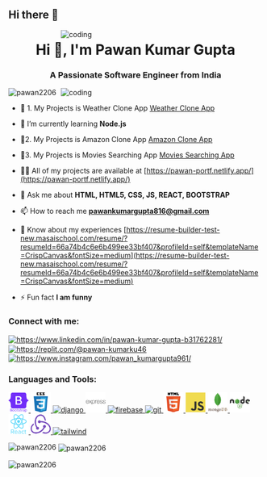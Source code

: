 ## Hi there 👋
<img align="right" alt="coding" width="400" src="https://www.canva.com/design/DAGMUUUdIPk/EvshreJaqeBR_V3LUyQsLQ/view?utm_content=DAGMUUUdIPk&utm_campaign=designshare&utm_medium=link&utm_source=editor"/>

<h1 align="center">Hi 👋, I'm Pawan Kumar Gupta</h1>
<h3 align="center">A Passionate Software Engineer from India</h3>

<img align="right" alt="coding" width="400" src="https://camo.githubusercontent.com/19db51af5f90f1b152bc0b9078f5fe97053955be5074f03f17019c70345bdcdb/68747470733a2f2f6d69726f2e6d656469756d2e636f6d2f6d61782f313336302f302a37513379765349765f7430696f4a2d5a2e676966"/>

<p align="left"> <img src="https://komarev.com/ghpvc/?username=pawan2206&label=Profile%20views&color=0e75b6&style=flat" alt="pawan2206" /> </p>

- 🔭 1. My Projects is Weather Clone App [Weather Clone App](https://weather-application-apps.netlify.app/)

- 🌱 I’m currently learning **Node.js**

- 👯2. My Projects is Amazon Clone App [Amazon Clone App](https://amazon-clone-application-app.netlify.app/)

- 🤝3. My Projects is Movies Searching App [Movies Searching App](https://movies-searching-ap.netlify.app/)

- 👨‍💻 All of my projects are available at [https://pawan-portf.netlify.app/](https://pawan-portf.netlify.app/)

- 💬 Ask me about **HTML, HTML5, CSS, JS, REACT, BOOTSTRAP**

- 📫 How to reach me **pawankumargupta816@gmail.com**

- 📄 Know about my experiences [https://resume-builder-test-new.masaischool.com/resume/?resumeId=66a74b4c6e6b499ee33bf407&profileId=self&templateName=CrispCanvas&fontSize=medium](https://resume-builder-test-new.masaischool.com/resume/?resumeId=66a74b4c6e6b499ee33bf407&profileId=self&templateName=CrispCanvas&fontSize=medium)

- ⚡ Fun fact **I am funny**

<h3 align="left">Connect with me:</h3>
<p align="left">
<a href="https://linkedin.com/in/https://www.linkedin.com/in/pawan-kumar-gupta-b31762281/" target="blank"><img align="center" src="https://raw.githubusercontent.com/rahuldkjain/github-profile-readme-generator/master/src/images/icons/Social/linked-in-alt.svg" alt="https://www.linkedin.com/in/pawan-kumar-gupta-b31762281/" height="30" width="40" /></a>
<a href="https://codesandbox.com/https://replit.com/@pawan-kumarku46" target="blank"><img align="center" src="https://raw.githubusercontent.com/rahuldkjain/github-profile-readme-generator/master/src/images/icons/Social/codesandbox.svg" alt="https://replit.com/@pawan-kumarku46" height="30" width="40" /></a>
<a href="https://instagram.com/https://www.instagram.com/pawan_kumargupta961/" target="blank"><img align="center" src="https://raw.githubusercontent.com/rahuldkjain/github-profile-readme-generator/master/src/images/icons/Social/instagram.svg" alt="https://www.instagram.com/pawan_kumargupta961/" height="30" width="40" /></a>
</p>

<h3 align="left">Languages and Tools:</h3>
<p align="left"> <a href="https://getbootstrap.com" target="_blank" rel="noreferrer"> <img src="https://raw.githubusercontent.com/devicons/devicon/master/icons/bootstrap/bootstrap-plain-wordmark.svg" alt="bootstrap" width="40" height="40"/> </a> <a href="https://www.w3schools.com/css/" target="_blank" rel="noreferrer"> <img src="https://raw.githubusercontent.com/devicons/devicon/master/icons/css3/css3-original-wordmark.svg" alt="css3" width="40" height="40"/> </a> <a href="https://www.djangoproject.com/" target="_blank" rel="noreferrer"> <img src="https://cdn.worldvectorlogo.com/logos/django.svg" alt="django" width="40" height="40"/> </a> <a href="https://expressjs.com" target="_blank" rel="noreferrer"> <img src="https://raw.githubusercontent.com/devicons/devicon/master/icons/express/express-original-wordmark.svg" alt="express" width="40" height="40"/> </a> <a href="https://firebase.google.com/" target="_blank" rel="noreferrer"> <img src="https://www.vectorlogo.zone/logos/firebase/firebase-icon.svg" alt="firebase" width="40" height="40"/> </a> <a href="https://git-scm.com/" target="_blank" rel="noreferrer"> <img src="https://www.vectorlogo.zone/logos/git-scm/git-scm-icon.svg" alt="git" width="40" height="40"/> </a> <a href="https://www.w3.org/html/" target="_blank" rel="noreferrer"> <img src="https://raw.githubusercontent.com/devicons/devicon/master/icons/html5/html5-original-wordmark.svg" alt="html5" width="40" height="40"/> </a> <a href="https://developer.mozilla.org/en-US/docs/Web/JavaScript" target="_blank" rel="noreferrer"> <img src="https://raw.githubusercontent.com/devicons/devicon/master/icons/javascript/javascript-original.svg" alt="javascript" width="40" height="40"/> </a> <a href="https://www.mongodb.com/" target="_blank" rel="noreferrer"> <img src="https://raw.githubusercontent.com/devicons/devicon/master/icons/mongodb/mongodb-original-wordmark.svg" alt="mongodb" width="40" height="40"/> </a> <a href="https://nodejs.org" target="_blank" rel="noreferrer"> <img src="https://raw.githubusercontent.com/devicons/devicon/master/icons/nodejs/nodejs-original-wordmark.svg" alt="nodejs" width="40" height="40"/> </a> <a href="https://reactjs.org/" target="_blank" rel="noreferrer"> <img src="https://raw.githubusercontent.com/devicons/devicon/master/icons/react/react-original-wordmark.svg" alt="react" width="40" height="40"/> </a> <a href="https://redux.js.org" target="_blank" rel="noreferrer"> <img src="https://raw.githubusercontent.com/devicons/devicon/master/icons/redux/redux-original.svg" alt="redux" width="40" height="40"/> </a> <a href="https://tailwindcss.com/" target="_blank" rel="noreferrer"> <img src="https://www.vectorlogo.zone/logos/tailwindcss/tailwindcss-icon.svg" alt="tailwind" width="40" height="40"/> </a> </p>

<p><img align="left" src="https://github-readme-stats.vercel.app/api/top-langs?username=pawan2206&show_icons=true&locale=en&layout=compact" alt="pawan2206" /></p>

<p>&nbsp;<img align="center" src="https://github-readme-stats.vercel.app/api?username=pawan2206&show_icons=true&locale=en" alt="pawan2206" /></p>

<p><img align="center" src="https://github-readme-streak-stats.herokuapp.com/?user=pawan2206&" alt="pawan2206" /></p>
